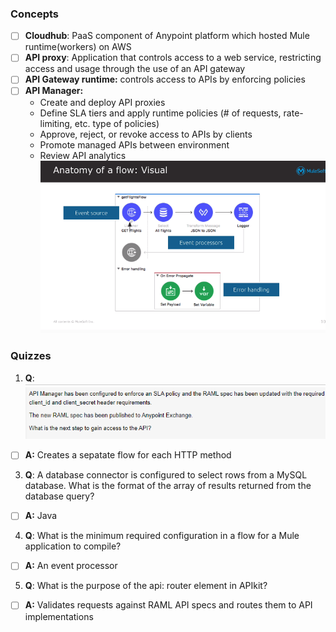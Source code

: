 ### Concepts
- [ ] **Cloudhub**: PaaS component of Anypoint platform which hosted Mule runtime(workers) on AWS
- [ ] **API proxy**: Application that controls access to a web service, restricting access and usage through the use of an API gateway
- [ ] **API Gateway runtime:** controls access to APIs by enforcing policies
- [ ] **API Manager:**
  * Create and deploy API proxies
  * Define SLA tiers and apply runtime policies (# of requests, rate-limiting, etc. type of policies)
  * Approve, reject, or revoke access to APIs by clients
  * Promote managed APIs between environment
  * Review API analytics 
![](https://github.com/kraynguyen1/LearningMulesoft/blob/main/Week2/Screenshot%202021-07-16%20133549.png)

### Quizzes
1. **Q**:
![](https://github.com/kraynguyen1/LearningMulesoft/blob/main/Week2/Screenshot%202021-07-16%20145228.png)
- [ ] **A:** Creates a sepatate flow for each HTTP method
3. **Q**: A database connector is configured to select rows from a MySQL database. What is the format of the array of results returned from the database query?
- [ ] **A:** Java
4. **Q**: What is the minimum required configuration in a flow for a Mule application to compile?
- [ ] **A:** An event processor
5. **Q**: What is the purpose of the api: router element in APIkit?
- [ ] **A:** Validates requests against RAML API specs and routes them to API implementations








